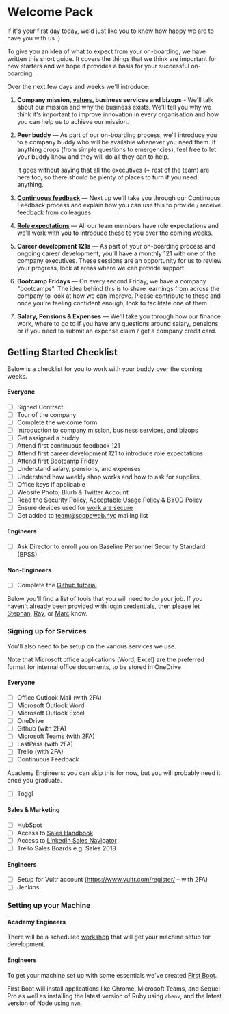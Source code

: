 # Welcome Pack

If it's your first day today, we'd just like you to know how happy we are to have you with us :)

To give you an idea of what to expect from your on-boarding, we have written this short guide. It covers the things that we think are important for new starters and we hope it provides a basis for your successful on-boarding.

Over the next few days and weeks we'll introduce:

1. **Company mission, [values](https://github.com/scopeweb/handbook#our-values), business services and bizops** - We'll talk about our mission and why the business exists. We'll tell you why we think it's important to improve innovation in every organisation and how you can help us to achieve our mission.
2. **Peer buddy** — As part of our on-boarding process, we'll introduce you to a company buddy who will be available whenever you need them. If anything crops (from simple questions to emergencies), feel free to let your buddy know and they will do all they can to help.

   It goes without saying that all the executives (+ rest of the team) are here too, so there should be plenty of places to turn if you need anything.
3. [**Continuous feedback**](https://github.com/scopeweb/handbook/blob/master/team-norms/continuous_feedback.md) — Next up we'll take you through our Continuous Feedback process and explain how you can use this to provide / receive feedback from colleagues.
4. [**Role expectations**](https://github.com/scopeweb/handbook/tree/master/roles/) — All our team members have role expectations and we'll work with you to introduce these to you over the coming weeks.
5. **Career development 121s** — As part of your on-boarding process and ongoing career development, you'll have a monthly 121 with one of the company executives. These sessions are an opportunity for us to review your progress, look at areas where we can provide support.
6. **Bootcamp Fridays** — On every second Friday, we have a company "bootcamps". The idea behind this is to share learnings from across the company to look at how we can improve. Please contribute to these and once you're feeling confident enough, look to facilitate one of them.
7. **Salary, Pensions & Expenses** — We'll take you through how our finance work, where to go to if you have any questions around salary, pensions or if you need to submit an expense claim / get a company credit card.

## Getting Started Checklist

Below is a checklist for you to work with your buddy over the coming weeks.

#### Everyone

* [ ] Signed Contract
* [ ] Tour of the company
* [ ] Complete the welcome form
* [ ] Introduction to company mission, business services, and bizops
* [ ] Get assigned a buddy
* [ ] Attend first continuous feedback 121
* [ ] Attend first career development 121 to introduce role expectations
* [ ] Attend first Bootcamp Friday
* [ ] Understand salary, pensions, and expenses
* [ ] Understand how weekly shop works and how to ask for supplies
* [ ] Office keys if applicable
* [ ] Website Photo, Blurb & Twitter Account
* [ ] Read the [Security Policy](../guides/security/security_policy.md), [Acceptable Usage Policy](../guides/security/acceptable_usage_policy.md) & [BYOD Policy](../guides/security/byod.md)
* [ ] Ensure devices used for [work are secure](../guides/security/protect_the_company.md)
* [ ] Get added to team@scopeweb.nyc mailing list

#### Engineers

* [ ] Ask Director to enroll you on Baseline Personnel Security Standard (BPSS)

#### Non-Engineers
* [ ] Complete the [Github tutorial](https://guides.github.com/activities/hello-world/)

Below you'll find a list of tools that you will need to do your job. If you haven't already been provided with login credentials, then please let [Stephan](stephan@scopeweb.nyc), [Ray](ray@scopeweb.nyc), or [Marc](marc@scopeweb.nyc) know. 

### Signing up for Services

You'll also need to be setup on the various services we use.

Note that Microsoft office applications (Word, Excel) are the preferred format for internal office documents, to be stored in OneDrive

#### Everyone

* [ ] Office Outlook Mail (with 2FA)
* [ ] Microsoft Outlook Word
* [ ] Microsoft Outlook Excel
* [ ] OneDrive
* [ ] Github (with 2FA)
* [ ] Microsoft Teams (with 2FA)
* [ ] LastPass (with 2FA)
* [ ] Trello (with 2FA)
* [ ] Continuous Feedback

Academy Engineers: you can skip this for now, but you will probably need it once you graduate.

* [ ] Toggl

#### Sales & Marketing

* [ ] HubSpot
* [ ] Access to [Sales Handbook](https://github.com/scopeweb/sales-handbook)
* [ ] Access to [LinkedIn Sales Navigator](https://www.linkedin.com/sales/)
* [ ] Trello Sales Boards e.g. Sales 2018

#### Engineers

* [ ] Setup for Vultr account (https://www.vultr.com/register/ – with 2FA)
* [ ] Jenkins

### Setting up your Machine

#### Academy Engineers

There will be a scheduled [workshop](https://github.com/scopeweb/learn/tree/master/workshops/00-Setup-Workshop) that will get your machine setup for development.

#### Engineers

To get your machine set up with some essentials we've created [First Boot](https://github.com/scopeweb/first-day).

First Boot will install applications like Chrome, Microsoft Teams, and Sequel Pro as well as installing the latest version of Ruby using `rbenv`, and the latest version of Node using `nvm`.
